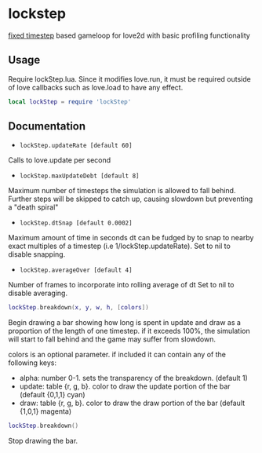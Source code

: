 lockstep
===

[fixed timestep](https://medium.com/@tglaiel/how-to-make-your-game-run-at-60fps-24c61210fe75) based gameloop for love2d with basic profiling functionality

Usage
---

Require lockStep.lua. Since it modifies love.run, it must be required outside of love callbacks such as love.load to have any effect.

```lua
local lockStep = require 'lockStep'
```

Documentation
---

- `lockStep.updateRate [default 60]`

Calls to love.update per second 

- `lockStep.maxUpdateDebt [default 8]`

Maximum number of timesteps the simulation is allowed to fall behind.
Further steps will be skipped to catch up, causing slowdown but preventing a "death spiral"

- `lockStep.dtSnap [default 0.0002]`

Maximum amount of time in seconds dt can be fudged by
to snap to nearby exact multiples of a timestep (i.e 1/lockStep.updateRate).
Set to nil to disable snapping.

- `lockStep.averageOver [default 4]`

Number of frames to incorporate into rolling average of dt
Set to nil to disable averaging.

```lua
lockStep.breakdown(x, y, w, h, [colors])
```
Begin drawing a bar showing how long is spent in update and draw as a proportion of the length of one timestep. 
if it exceeds 100%, the simulation will start to fall behind and the game may suffer from slowdown.

colors is an optional parameter. if included it can contain any of the following keys:

- alpha: number 0-1. sets the transparency of the breakdown. (default 1)
- update: table {r, g, b}. color to draw the update portion of the bar (default {0,1,1} cyan)
- draw: table {r, g, b}. color to draw the draw portion of the bar (default {1,0,1} magenta)

```lua
lockStep.breakdown()
```
Stop drawing the bar.
